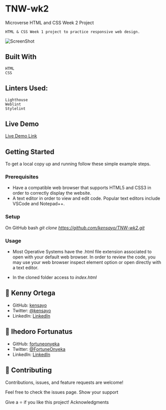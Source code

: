 # TNW-wk2
Microverse HTML and CSS Week 2 Project

    HTML & CSS Week 1 project to practice responsive web design.

![ScreenShot]()

## Built With

    HTML
    CSS
    
## Linters Used:

    Lighthouse
    Weblint
    Stylelint
    
## Live Demo

[Live Demo Link](https://kensayo.github.io/NYT-wk1/)
    
## Getting Started

To get a local copy up and running follow these simple example steps.

### Prerequisites

- Have a compatible web browser that supports HTML5 and CSS3 in order to correctly display the website.
- A text editor in order to view and edit code. Popular text editors include VSCode and Notepad++.

### Setup

On GitHub bash 
    _git clone https://github.com/kensayo/TNW-wk2.git_

### Usage

- Most Operative Systems have the .html file extension associated to open with your default web browser. In order to review the code, you may use your web browser inspect element option or open directly with a text editor.

- In the cloned folder access to
    _index.html_


## 👤 Kenny Ortega

- GitHub: [kensayo](https://github.com/kensayo)
- Twitter: [@kensayo](https://twitter.com/kensayo)
- LinkedIn: [LinkedIn](https://www.linkedin.com/in/kenny-ortega-3580aa33/)

## 👤 Ihedoro Fortunatus

- GitHub: [fortuneonyeka](https://github.com/kensayo)
- Twitter: [@FortuneOnyeka](https://twitter.com/FortuneOnyeka)
- LinkedIn: [LinkedIn](https://www.linkedin.com/in/evergreen-fortune-5a43711a3/)

## 🤝 Contributing

Contributions, issues, and feature requests are welcome!

Feel free to check the issues page.
Show your support

Give a ⭐️ if you like this project!
Acknowledgments
